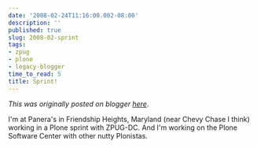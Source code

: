 ```yaml
---
date: '2008-02-24T11:16:00.002-08:00'
description: ''
published: true
slug: 2008-02-sprint
tags:
- zpug
- plone
- legacy-blogger
time_to_read: 5
title: Sprint!
---
```


*This was originally posted on blogger [here](https://pydanny.blogspot.com/2008/02/sprint.html)*.

I'm at Panera's in Friendship Heights, Maryland (near Chevy Chase I think) working in a Plone sprint with ZPUG-DC.  And I'm working on the Plone Software Center with other nutty Plonistas.